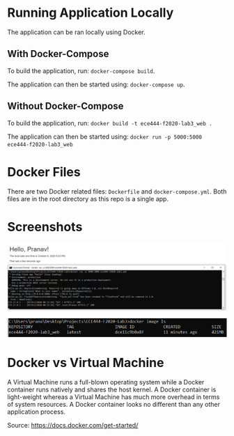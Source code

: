 # Running Application Locally

The application can be ran locally using Docker.

## With Docker-Compose

To build the application, run: `docker-compose build`.

The application can then be started using: `docker-compose up`.

## Without Docker-Compose

To build the application, run: `docker build -t ece444-f2020-lab3_web .`

The application can then be started using: `docker run -p 5000:5000 ece444-f2020-lab3_web`

# Docker Files

There are two Docker related files: `Dockerfile` and `docker-compose.yml`. Both files are in the root directory as this repo is a single app.

# Screenshots

![Image of Docker Run and Browser](/static/images/DockerRun.png)

![Image of Docker Images](/static/images/DockerImage.png)

# Docker vs Virtual Machine

A Virtual Machine runs a full-blown operating system while a Docker container runs natively and shares the host kernel. A Docker container is light-weight whereas a Virtual Machine has much more overhead in terms of system resources. A Docker container looks no different than any other application process.

Source: https://docs.docker.com/get-started/
